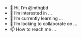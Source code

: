 - 👋 Hi, I’m @mthgbd
- 👀 I’m interested in ...
- 🌱 I’m currently learning ...
- 💞️ I’m looking to collaborate on ...
- 📫 How to reach me ...

<!---
mthgbd/mthgbd is a ✨ special ✨ repository because its `README.md` (this file) appears on your GitHub profile.
You can click the Preview link to take a look at your changes.
--->
